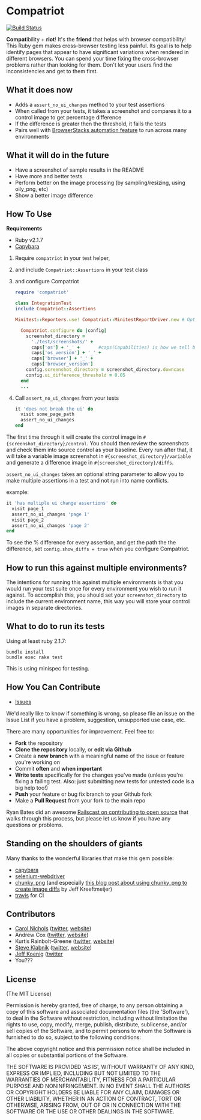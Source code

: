 Compatriot
==========
[![Build Status](https://secure.travis-ci.org/carols10cents/compatriot.png?branch=master)](http://travis-ci.org/carols10cents/compatriot)

**Compat**ibility + **riot**! It's the **friend** that helps with browser compatibility!
This Ruby gem makes cross-browser testing less painful.
Its goal is to help identify pages that appear to have significant variations when rendered in different browsers.
You can spend your time fixing the cross-browser problems rather than looking for them.
Don't let your users find the inconsistencies and get to them first.


What it does now
----------------

* Adds a `assert_no_ui_changes` method to your test assertions
* When called from your tests, it takes a screenshot and compares it to a control image to get percentage difference
* If the difference is greater then the threshold, it fails the tests
* Pairs well with [BrowserStacks automation feature](browserstack.com/automate) to run across many environments

What it will do in the future
-----------------------------

* Have a screenshot of sample results in the README
* Have more and better tests
* Perform better on the image processing (by sampling/resizing, using oily_png, etc)
* Show a better image difference

How To Use
----------

**Requirements**

* Ruby v2.1.7
* [Capybara](http://jnicklas.github.io/capybara/)

1. Require `compatriot` in your test helper, 
2. and include `Compatriot::Assertions` in your test class
3. and configure Compatriot

    ```ruby
    require 'compatriot'

    class IntegrationTest
    include Compatriot::Assertions
    
    Minitest::Reporters.use! Compatriot::MinitestReportDriver.new # Optional: if you want html output. See MinitestReporters for more info

      Compatriot.configure do |config|
        screenshot_directory = 
          './test/screenshots/' +
          caps['os'] + '_' +       #caps(Capabilities) is how we tell browserstack what environment to use
          caps['os_version'] + '_' +
          caps['browser'] + '_' +
          caps['browser_version']
        config.screenshot_directory = screenshot_directory.downcase
        config.ui_difference_threshold = 0.05
      end
      ...
    ```

4. Call `assert_no_ui_changes` from your tests

    ```ruby
    it 'does not break the ui' do
      visit some_page_path
      assert_no_ui_changes
    end
    ```

The first time through it will create the control image in `#{screenshot_directory}/control`. You should then review the screenshots and check them into source control as your baseline.
Every run after that, it will take a variable image screenshot in `#{screenshot_directory}/variable` and generate a difference image in `#{screenshot_directory}/diffs`.

`assert_no_ui_changes` takes an optional string parameter to allow you to make multiple assertions in a test and not run into name conflicts.

example:
```ruby
it 'has multiple ui change assertions' do
  visit page_1
  assert_no_ui_changes 'page 1'
  visit page_2
  assert_no_ui_changes 'page 2'
end
```

To see the % difference for every assertion, and get the path the the difference, set `config.show_diffs = true` when you configure Compatriot.


How to run this against multiple environments?
----------------------------------------------

The intentions for running this against multiple environments is that you would run your test suite once for every environment you wish to run it against.
To accomplish this, you should set your `screenshot_directory` to include the current environment name, this way you will store your control images in separate directories.


What to do to run its tests
---------------------------

Using at least ruby 2.1.7:

    bundle install
    bundle exec rake test

This is using minispec for testing.


How You Can Contribute
----------------------

* [Issues](https://github.com/clnclarinet/compatriot/issues)

We'd really like to know if something is wrong, so please file an issue on the Issue List if you have a problem, suggestion, unsupported use case, etc.

There are many opportunities for improvement. Feel free to:

* **Fork** the repository
* **Clone the repository** locally, or **edit via Github**
* Create a **new branch** with a meaningful name of the issue or feature you're working on
* Commit **often** and **when important**
* **Write tests** specifically for the changes you've made (unless you're fixing a failing test. Also: just submitting new tests for untested code is a big help too!)
* **Push** your feature or bug fix branch to your Github fork
* Make a **Pull Request** from your fork to the main repo

Ryan Bates did an awesome [Railscast on contributing to open source](http://railscasts.com/episodes/300-contributing-to-open-source) that walks through this process, but please let us know if you have any questions or problems.

Standing on the shoulders of giants
-----------------------------------

Many thanks to the wonderful libraries that make this gem possible:

* [capybara](https://github.com/jnicklas/capybara)
* [selenium-webdriver](http://seleniumhq.org/docs/01_introducing_selenium.html#selenium-2-aka-selenium-webdriver)
* [chunky_png](https://github.com/wvanbergen/chunky_png) (and especially [this blog post about using chunky_png to create image diffs](http://jeffkreeftmeijer.com/2011/comparing-images-and-creating-image-diffs/?utm_source=rubyweekly&utm_medium=email) by Jeff Kreeftmeijer)
* [travis](http://travis-ci.org/) for CI

Contributors
------------
* [Carol Nichols](https://github.com/carols10cents) ([twitter](http://twitter.com/carols10cents), [website](http://carol-nichols.com))
* Andrew Cox ([twitter](https://twitter.com/coxandrew), [website](http://andrewcox.org/))
* Kurtis Rainbolt-Greene ([twitter](https://twitter.com/krainboltgreene), [website](http://kurtisrainboltgreene.name/))
* [Steve Klabnik](Klabnik) ([twitter](https://twitter.com/steveklabnik), [website](http://www.steveklabnik.com/))
* [Jeff Koenig](https://github.com/thejefe) ([twitter](http://twitter.com/jeffkoenig)
* You???


License
-------

(The MIT License)

Permission is hereby granted, free of charge, to any person obtaining
a copy of this software and associated documentation files (the
'Software'), to deal in the Software without restriction, including
without limitation the rights to use, copy, modify, merge, publish,
distribute, sublicense, and/or sell copies of the Software, and to
permit persons to whom the Software is furnished to do so, subject to
the following conditions:

The above copyright notice and this permission notice shall be
included in all copies or substantial portions of the Software.

THE SOFTWARE IS PROVIDED 'AS IS', WITHOUT WARRANTY OF ANY KIND,
EXPRESS OR IMPLIED, INCLUDING BUT NOT LIMITED TO THE WARRANTIES OF
MERCHANTABILITY, FITNESS FOR A PARTICULAR PURPOSE AND NONINFRINGEMENT.
IN NO EVENT SHALL THE AUTHORS OR COPYRIGHT HOLDERS BE LIABLE FOR ANY
CLAIM, DAMAGES OR OTHER LIABILITY, WHETHER IN AN ACTION OF CONTRACT,
TORT OR OTHERWISE, ARISING FROM, OUT OF OR IN CONNECTION WITH THE
SOFTWARE OR THE USE OR OTHER DEALINGS IN THE SOFTWARE.
